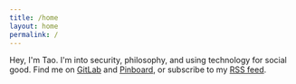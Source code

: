```yaml
---
title: /home
layout: home
permalink: /
---
```


Hey, I'm Tao. I'm into security, philosophy, and using technology for social good. Find me on [GitLab](https://gitlab.com/tao_oat/) and [Pinboard](https://pinboard.in/u:tao), or subscribe to my [RSS feed](/feed.xml).
